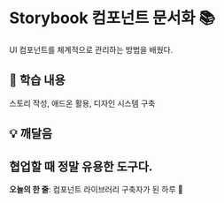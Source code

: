 # Storybook 컴포넌트 문서화 📚
UI 컴포넌트를 체계적으로 관리하는 방법을 배웠다.
## 📝 학습 내용
스토리 작성, 애드온 활용, 디자인 시스템 구축
## 💡 깨달음
협업할 때 정말 유용한 도구다.
---
**오늘의 한 줄**: 컴포넌트 라이브러리 구축자가 된 하루 📖
